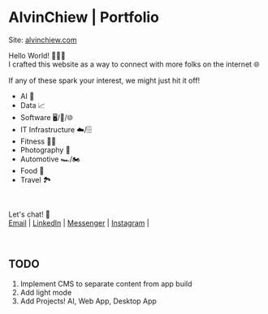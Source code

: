 # AlvinChiew | Portfolio

Site: [alvinchiew.com](https://alvinchiew.com/)

Hello World! 🙋🏻‍♂️  
I crafted this website as a way to connect with more folks on the internet 🌐

If any of these spark your interest, we might just hit it off!

- AI 🤖
- Data 📈
- Software 🖥️/📱/🌐
- IT Infrastructure ☁️/🗄️
- Fitness 💪🏼
- Photography 📸
- Automotive 🏎️/🏍️
- Food 🍣
- Travel 🏞️

&nbsp;

Let's chat! 💬  
[Email](mailto:contact@alvinchiew.com) |
[LinkedIn](https://linkedin.com/in/alvinchiew/) |
[Messenger](https://messenger.com/t/alvinjj08/) |
[Instagram](https://instagram.com/alvinchiew08/) |

&nbsp;

## TODO

1. Implement CMS to separate content from app build
1. Add light mode
1. Add Projects! AI, Web App, Desktop App
